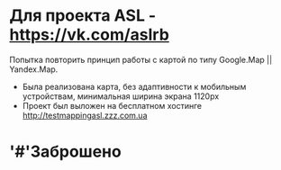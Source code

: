 # Для проекта ASL - https://vk.com/aslrb
Попытка повторить принцип работы с картой по типу Google.Map || Yandex.Map.
* Была реализована карта, без адаптивности к мобильным устройствам, минимальная ширина экрана 1120px
* Проект был выложен на бесплатном хостинге http://testmappingasl.zzz.com.ua
# '#'Заброшено
